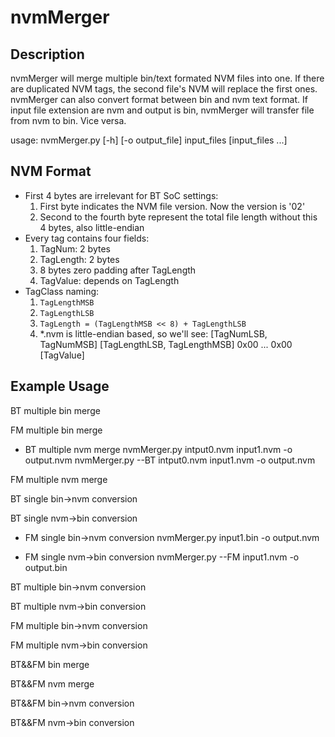 # nvmMerger
## Description
nvmMerger will merge multiple bin/text formated NVM files into one. If there are
duplicated NVM tags, the second file's NVM will replace the first ones.
nvmMerger can also convert format between bin and nvm text format.
If input file extension are nvm and output is bin, nvmMerger will transfer file from nvm to bin.
Vice versa.

usage: nvmMerger.py [-h] [-o output_file] input_files [input_files ...]

## NVM Format
* First 4 bytes are irrelevant for BT SoC settings:
	1. First byte indicates the NVM file version. Now the version is '02'
	2. Second to the fourth byte represent the total file length without this 4 bytes, also little-endian
* Every tag contains four fields:
	1. TagNum: 2 bytes
	2. TagLength: 2 bytes
	3. 8 bytes zero padding after TagLength
	4. TagValue: depends on TagLength
* TagClass naming:
	1. `TagLengthMSB`
	2. `TagLengthLSB`
	3. `TagLength = (TagLengthMSB << 8) + TagLengthLSB`
	4. *.nvm is little-endian based, so we'll see:
		[TagNumLSB, TagNumMSB] [TagLengthLSB, TagLengthMSB] 0x00 ... 0x00 [TagValue]
## Example Usage
BT multiple bin merge

FM multiple bin merge

* BT multiple nvm merge
	nvmMerger.py intput0.nvm input1.nvm -o output.nvm
	nvmMerger.py --BT intput0.nvm input1.nvm -o output.nvm

FM multiple nvm merge

BT single bin->nvm conversion

BT single nvm->bin conversion

* FM single bin->nvm conversion
	 nvmMerger.py input1.bin -o output.nvm

* FM single nvm->bin conversion
	 nvmMerger.py --FM input1.nvm -o output.bin

BT multiple bin->nvm conversion

BT multiple nvm->bin conversion

FM multiple bin->nvm conversion

FM multiple nvm->bin conversion

BT&&FM bin merge

BT&&FM nvm merge

BT&&FM bin->nvm conversion

BT&&FM nvm->bin conversion
